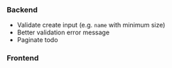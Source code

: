 ### Backend

- Validate create input (e.g. `name` with minimum size)
- Better validation error message
- Paginate todo

### Frontend
